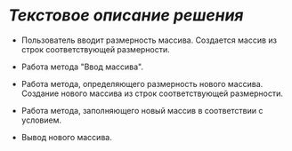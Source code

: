 # ***Текстовое описание решения***

- Пользователь вводит размерность массива. Создается массив из строк соответствующей размерности.

- Работа метода "Ввод массива".

- Работа метода, определяющего размерность нового массива. Создание нового массива из строк соответствующей размерности.

- Работа метода, заполняющего новый массив в соответствии с условием.

- Вывод нового массива.

